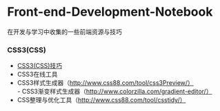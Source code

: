 # Front-end-Development-Notebook
在开发与学习中收集的一些前端资源与技巧

### CSS3(CSS)
- [CSS3(CSS)技巧](https://github.com/jianghong1992/Front-end-Development-Notebook/blob/master/CSS3-CSS/tips.md)
- CSS3在线工具  
 - CSS3样式生成器（http://www.css88.com/tool/css3Preview/）  
 - CSS3渐变样式生成器（http://www.colorzilla.com/gradient-editor/）  
 - CSS整理与优化工具（http://www.css88.com/tool/csstidy/）

